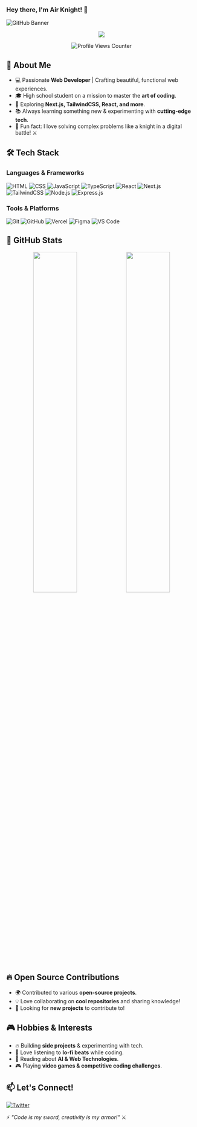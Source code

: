 ### Hey there, I'm **Air Knight**! 🚀

![GitHub Banner](https://source.unsplash.com/1600x400/?technology,coding,galaxy)

<p align="center">
  <img src="https://readme-typing-svg.herokuapp.com?font=Fira+Code&pause=1000&color=00E7FF&center=true&vCenter=true&width=500&lines=Web+Developer+%7C+Tech+Enthusiast;UI/UX+Designer+%7C+Problem+Solver;Building+cool+stuff+%F0%9F%9A%80"/>
</p>

<p align="center">
  <img src="https://komarev.com/ghpvc/?username=YourGitHubUsername&label=Profile+Views&color=blue&style=flat-square" alt="Profile Views Counter" />
</p>

## 🚀 About Me

- 💻 Passionate **Web Developer** | Crafting beautiful, functional web experiences.
- 🎓 High school student on a mission to master the **art of coding**.
- 🌌 Exploring **Next.js, TailwindCSS, React, and more**.
- 📚 Always learning something new & experimenting with **cutting-edge tech**.
- 🎯 Fun fact: I love solving complex problems like a knight in a digital battle! ⚔️

## 🛠 Tech Stack

### **Languages & Frameworks**
![HTML](https://img.shields.io/badge/HTML5-E34F26?style=for-the-badge&logo=html5&logoColor=white)
![CSS](https://img.shields.io/badge/CSS3-1572B6?style=for-the-badge&logo=css3&logoColor=white)
![JavaScript](https://img.shields.io/badge/JavaScript-F7DF1E?style=for-the-badge&logo=javascript&logoColor=black)
![TypeScript](https://img.shields.io/badge/TypeScript-3178C6?style=for-the-badge&logo=typescript&logoColor=white)
![React](https://img.shields.io/badge/React-61DAFB?style=for-the-badge&logo=react&logoColor=black)
![Next.js](https://img.shields.io/badge/Next.js-000000?style=for-the-badge&logo=next.js&logoColor=white)
![TailwindCSS](https://img.shields.io/badge/TailwindCSS-38B2AC?style=for-the-badge&logo=tailwind-css&logoColor=white)
![Node.js](https://img.shields.io/badge/Node.js-339933?style=for-the-badge&logo=node.js&logoColor=white)
![Express.js](https://img.shields.io/badge/Express.js-000000?style=for-the-badge&logo=express&logoColor=white)

### **Tools & Platforms**
![Git](https://img.shields.io/badge/Git-F05032?style=for-the-badge&logo=git&logoColor=white)
![GitHub](https://img.shields.io/badge/GitHub-181717?style=for-the-badge&logo=github&logoColor=white)
![Vercel](https://img.shields.io/badge/Vercel-000000?style=for-the-badge&logo=vercel&logoColor=white)
![Figma](https://img.shields.io/badge/Figma-F24E1E?style=for-the-badge&logo=figma&logoColor=white)
![VS Code](https://img.shields.io/badge/VS%20Code-007ACC?style=for-the-badge&logo=visual-studio-code&logoColor=white)

## 🌟 GitHub Stats

<p align="center">
  <img src="https://github-readme-stats.vercel.app/api?username=YourGitHubUsername&show_icons=true&theme=tokyonight" width="48%" />
  <img src="https://github-readme-streak-stats.herokuapp.com/?user=YourGitHubUsername&theme=tokyonight" width="48%" />
</p>

## 🔥 Open Source Contributions

- 🌍 Contributed to various **open-source projects**.
- 💡 Love collaborating on **cool repositories** and sharing knowledge!
- 🚀 Looking for **new projects** to contribute to!

## 🎮 Hobbies & Interests

- 🔥 Building **side projects** & experimenting with tech.
- 🎵 Love listening to **lo-fi beats** while coding.
- 📖 Reading about **AI & Web Technologies**.
- 🎮 Playing **video games & competitive coding challenges**.

## 📫 Let's Connect!

[![Twitter](https://img.shields.io/badge/Twitter-1DA1F2?style=for-the-badge&logo=twitter&logoColor=white)](https://x.com/knightair1550)

⚡ *"Code is my sword, creativity is my armor!"* ⚔️
